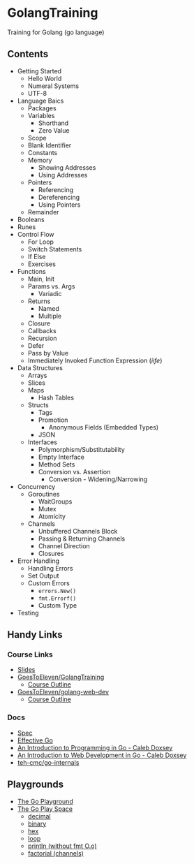 # GolangTraining
Training for Golang (go language)


## Contents

- Getting Started
  - Hello World
  - Numeral Systems
  - UTF-8
- Language Baics
  - Packages
  - Variables
    - Shorthand
    - Zero Value
  - Scope
  - Blank Identifier
  - Constants
  - Memory 
    - Showing Addresses
    - Using Addresses
  - Pointers
    - Referencing
    - Dereferencing
    - Using Pointers
  - Remainder
- Booleans
- Runes
- Control Flow
  - For Loop
  - Switch Statements
  - If Else 
  - Exercises
- Functions
  - Main, Init
  - Params vs. Args
    - Variadic
  - Returns
    - Named
    - Multiple
  - Closure
  - Callbacks
  - Recursion
  - Defer
  - Pass by Value
  - Immediately Invoked Function Expression (*iife*)
- Data Structures
  - Arrays
  - Slices
  - Maps
    - Hash Tables
  - Structs
    - Tags
    - Promotion
      - Anonymous Fields (Embedded Types)
    - JSON
  - Interfaces
    - Polymorphism/Substitutability
    - Empty Interface
    - Method Sets
    - Conversion vs. Assertion
      - Conversion - Widening/Narrowing
- Concurrency
  - Goroutines
    - WaitGroups
    - Mutex
    - Atomicity
  - Channels
    - Unbuffered Channels Block
    - Passing & Returning Channels
    - Channel Direction
    - Closures
- Error Handling
  - Handling Errors
  - Set Output
  - Custom Errors
    - `errors.New()`
    - `fmt.Errorf()`
    - Custom Type
- Testing


## Handy Links

### Course Links
- [Slides](https://drive.google.com/drive/folders/0B22KXlqHz6ZNfjNXTzk1U3JHUkJ6VjJ3dnJKNzVtNjRUM3Q2WFNqWGI2Q3RadERqUlVrOEU)
- [GoesToEleven/GolangTraining](https://github.com/GoesToEleven/GolangTraining)
  - [Course Outline](https://docs.google.com/document/d/1nt5bYAAS5sTVF6tpLaFLDHQzo5BNkcr4b507fg3ZPwM/edit)
- [GoesToEleven/golang-web-dev](https://github.com/GoesToEleven/golang-web-dev)
  - [Course Outline](https://docs.google.com/document/d/1QKWp1VYd26uiQZWIR05pahSa0HnbD1qqj9dtIQiVVjU/edit)

### Docs
- [Spec](https://golang.org/ref/spec)
- [Effective Go](https://golang.org/doc/effective_go.html)
- [An Introduction to Programming in Go - Caleb Doxsey](https://www.golang-book.com/books/intro)
- [An Introduction to Web Development in Go - Caleb Doxsey](https://www.golang-book.com/books/web/01-01)
- [teh-cmc/go-internals](https://github.com/teh-cmc/go-internals)

## Playgrounds

- [The Go Playground](https://play.golang.org/)
- [The Go Play Space](https://goplay.space/)
  - [decimal](https://goplay.space/#VaqXxWCQBiw)
  - [binary](https://goplay.space/#IuZDvLL4EUu)
  - [hex](https://goplay.space/#4vWR8_1Df3S)
  - [loop](https://goplay.space/#RI8kukvUrgb)
  - [println (without fmt O.o)](https://play.golang.org/p/wtevqXpFwfP)
  - [factorial (channels)](https://play.golang.org/p/fQDB-wmTYql)

